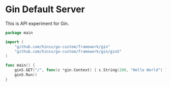 # Gin Default Server

This is API experiment for Gin.

```go
package main

import (
	"github.com/hinss/go-custom/framework/gin"
	"github.com/hinss/go-custom/framework/gin/ginS"
)

func main() {
	ginS.GET("/", func(c *gin.Context) { c.String(200, "Hello World") })
	ginS.Run()
}
```

